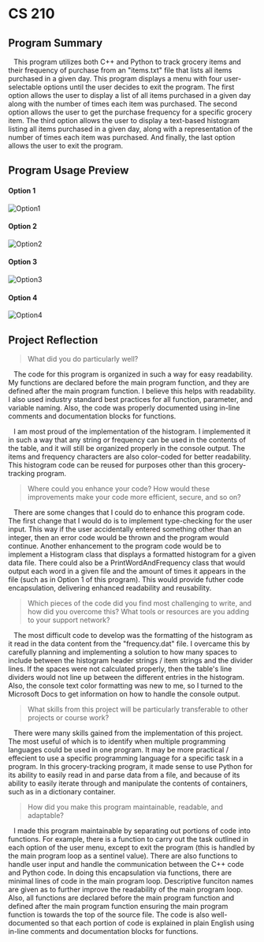 # CS 210

## Program Summary

&ensp; This program utilizes both C++ and Python to track grocery items and their frequency of purchase from an "items.txt" file that lists all items purchased in a given day. This program displays a menu with four user-selectable options until the user decides to exit the program. The first option allows the user to display a list of all items purchased in a given day along with the number of times each item was purchased. The second option allows the user to get the purchase frequency for a specific grocery item. The third option allows the user to display a text-based histogram listing all items purchased in a given day, along with a representation of the number of times each item was purchased. And finally, the last option allows the user to exit the program.

## Program Usage Preview

#### Option 1
![Option1](https://user-images.githubusercontent.com/111253795/185470125-614a50a9-bf49-4a8f-a8a0-9d093fe5f943.PNG)

#### Option 2
![Option2](https://user-images.githubusercontent.com/111253795/185470205-d0953e30-f195-4088-abbb-62a5b89d2562.PNG)

#### Option 3
![Option3](https://user-images.githubusercontent.com/111253795/185470233-d0256a98-13fb-4fef-ade2-be99ffa60d49.PNG)

#### Option 4
![Option4](https://user-images.githubusercontent.com/111253795/185470262-6ded0fc4-2b00-4112-9c63-9e71b4bd6538.PNG)

## Project Reflection

> What did you do particularly well?

&ensp; The code for this program is organized in such a way for easy readability. My functions are declared before the main program function, and they are defined after the main program function. I believe this helps with readability. I also used industry standard best practices for all function, parameter, and variable naming. Also, the code was properly documented using in-line comments and documentation blocks for functions.

&ensp; I am most proud of the implementation of the histogram. I implemented it in such a way that any string or frequency can be used in the contents of the table, and it will still be organized properly in the console output. The items and frequency characters are also color-coded for better readability. This histogram code can be reused for purposes other than this grocery-tracking program.

> Where could you enhance your code? How would these improvements make your code more efficient, secure, and so on?

&ensp; There are some changes that I could do to enhance this program code. The first change that I would do is to implement type-checking for the user input. This way if the user accidentally entered something other than an integer, then an error code would be thrown and the program would continue. Another enhancement to the program code would be to implement a Histogram class that displays a formatted histogram for a given data file. There could also be a PrintWordAndFrequency class that would output each word in a given file and the amount of times it appears in the file (such as in Option 1 of this program). This would provide futher code encapsulation, delivering enhanced readability and reusability.

> Which pieces of the code did you find most challenging to write, and how did you overcome this? What tools or resources are you adding to your support network?

&ensp; The most difficult code to develop was the formatting of the histogram as it read in the data content from the "frequency.dat" file. I overcame this by carefully planning and implementing a solution to how many spaces to include between the histogram header strings / item strings and the divider lines. If the spaces were not calculated properly, then the table's line dividers would not line up between the different entries in the histogram. Also, the console text color formatting was new to me, so I turned to the Microsoft Docs to get information on how to handle the console output.

> What skills from this project will be particularly transferable to other projects or course work?

&ensp; There were many skills gained from the implementation of this project. The most useful of which is to identify when multiple programming languages could be used in one program. It may be more practical / effecient to use a specific programming language for a specific task in a program. In this grocery-tracking program, it made sense to use Python for its ability to easily read in and parse data from a file, and because of its ability to easily iterate through and manipulate the contents of containers, such as in a dictionary container.

> How did you make this program maintainable, readable, and adaptable?

&ensp; I made this program maintainable by separating out portions of code into functions. For example, there is a function to carry out the task outlined in each option of the user menu, except to exit the program (this is handled by the main program loop as a sentinel value). There are also functions to handle user input and handle the communication between the C++ code and Python code. In doing this encapsulation via functions, there are minimal lines of code in the main program loop. Descriptive funciton names are given as to further improve the readability of the main program loop. Also, all functions are declared before the main program function and defined after the main program function ensuring the main program function is towards the top of the source file. The code is also well-documented so that each portion of code is explained in plain English using in-line comments and documentation blocks for functions.
